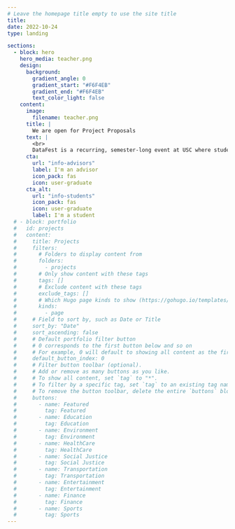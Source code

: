 ```yaml
---
# Leave the homepage title empty to use the site title
title:
date: 2022-10-24
type: landing

sections:
  - block: hero
    hero_media: teacher.png
    design:
      background:
        gradient_angle: 0
        gradient_start: "#F6F4EB"
        gradient_end: "#F6F4EB"
        text_color_light: false
    content:
      image:
        filename: teacher.png
      title: |
        We are open for Project Proposals
      text: |
        <br>
        DataFest is a recurring, semester-long event at USC where students from different backgrounds and programs get hands-on experience in real projects involving data science. DataFest focuses on projects proposed by USC faculty and researchers, often combining faculty and students in data science as well as in other disciplines.
      cta:
        url: "info-advisors"
        label: I'm an advisor
        icon_pack: fas
        icon: user-graduate
      cta_alt:
        url: "info-students"
        icon_pack: fas
        icon: user-graduate
        label: I'm a student
  # - block: portfolio
  #   id: projects
  #   content:
  #     title: Projects
  #     filters:
  #       # Folders to display content from
  #       folders:
  #         - projects
  #       # Only show content with these tags
  #       tags: []
  #       # Exclude content with these tags
  #       exclude_tags: []
  #       # Which Hugo page kinds to show (https://gohugo.io/templates/section-templates/#page-kinds)
  #       kinds:
  #         - page
  #     # Field to sort by, such as Date or Title
  #     sort_by: "Date"
  #     sort_ascending: false
  #     # Default portfolio filter button
  #     # 0 corresponds to the first button below and so on
  #     # For example, 0 will default to showing all content as the first button below shows content with *any* tag
  #     default_button_index: 0
  #     # Filter button toolbar (optional).
  #     # Add or remove as many buttons as you like.
  #     # To show all content, set `tag` to "*".
  #     # To filter by a specific tag, set `tag` to an existing tag name.
  #     # To remove the button toolbar, delete the entire `buttons` block.
  #     buttons:
  #       - name: Featured
  #         tag: Featured
  #       - name: Education
  #         tag: Education
  #       - name: Environment
  #         tag: Environment
  #       - name: HealthCare
  #         tag: HealthCare
  #       - name: Social Justice
  #         tag: Social Justice
  #       - name: Transportation
  #         tag: Transportation
  #       - name: Entertainment
  #         tag: Entertainment
  #       - name: Finance
  #         tag: Finance
  #       - name: Sports
  #         tag: Sports
---
```

